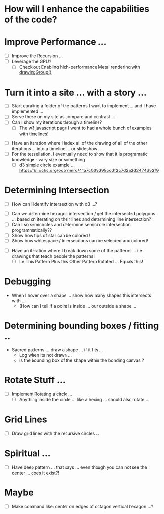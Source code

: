 # How will I enhance the capabilities of the code?

# Improve Performance …
- [ ] Improve the Recursion …
- [ ] Leverage the GPU?
  - [ ] Check out [Enabling high-performance Metal rendering with drawingGroup()](https://www.hackingwithswift.com/books/ios-swiftui/enabling-high-performance-metal-rendering-with-drawinggroup)

# Turn it into a site ... with a story ...
- [ ] Start curating a folder of the patterns I want to implement … and I have implemented …
- [ ] Serve these on my site as compare and contrast …
- [ ] Can I show my iterations through a timeline?
	* [ ] The w3 javascript page I went to had a whole bunch of examples with timelines!
* [ ] Have an iteration where I index all of the drawing of all of the other iterations … into a timeline … or slideshow …
* [ ] For the tessellation, I eventually need to show that it is programatic knowledge - vary size or something
  * [ ] d3 simple circle example … https://bl.ocks.org/ocarneiro/41a7c039d95ccdf2c7d2b2d2474d52f9

# Determining Intersection
* [ ] How can I identify intersection with d3 …?
- [ ] Can we determine hexagon intersection / get the intersected polygons … based on iterating on their lines and determining line intersection?
- [ ] Can I so semicircles and determine semicircle intersection programmatically??
- [ ] Show how tips of star can be colored !
- [ ] Show how whitespace / intersections can be selected and colored!
* [ ] Have an iteration where I break down some of the patterns ... i.e drawings that teach people the patterns!
  * [ ] I.e This Pattern Plus this Other Pattern Rotated … Equals this!

# Debugging
- When I hover over a shape ... show how many shapes this intersects with ...
	- (How can I tell if a point is inside ... our outside a shape ...

# Determining bounding boxes / fitting ..
- Sacred patterns ... draw a shape ... if it fits ...
	- Log when its not drawn ...
	- is the bounding box of the shape within the bonding canvas ?

# Rotate Stuff ...
* [ ] Implement Rotating a circle …
  * [ ] Anything inside the circle … like a hexing … should also rotate …

# Grid Lines
- [ ] Draw grid lines with the recursive circles ...

# Spiritual ...
* [ ] Have deep pattern … that says … even though you can not see the center … does it exist?!

# Maybe
* [ ] Make command like: center on edges of octagon vertical hexagon …?
